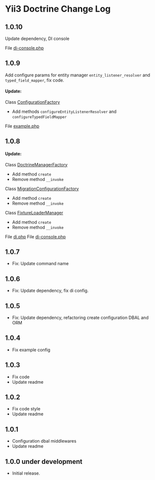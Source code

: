 # Yii3 Doctrine Change Log

## 1.0.10

Update dependency, DI console

File [di-console.php](config/di-console.php)

## 1.0.9
Add configure params for entity manager `entity_listener_resolver` and `typed_field_mapper`,
fix code.

#### Update:

Class [ConfigurationFactory](src/Orm/Factory/ConfigurationFactory.php)
- Add methods `configureEntityListenerResolver` and `configureTypedFieldMapper`

File [example.php](config/example.php)

## 1.0.8

#### Update:

Class [DoctrineManagerFactory](src/Factory/DoctrineManagerFactory.php)
- Add method `create`
- Remove method `__invoke`

Class [MigrationConfigurationFactory](src/Migrations/Factory/MigrationConfigurationFactory.php)
- Add method `create`
- Remove method `__invoke`

Class [FixtureLoaderManager](src/Fixture/FixtureLoaderManager.php)
- Add method `create`
- Remove method `__invoke`

File [di.php](config/di.php)
File [di-console.php](config/di-console.php)

## 1.0.7

- Fix: Update command name

## 1.0.6

- Fix: Update dependency, fix di config.

## 1.0.5

- Fix: Update dependency, refactoring create configuration DBAL and ORM

## 1.0.4

- Fix example config

## 1.0.3

- Fix code
- Update readme

## 1.0.2

- Fix code style
- Update readme

## 1.0.1

- Configuration dbal middlewares
- Update readme

## 1.0.0 under development

- Initial release.
